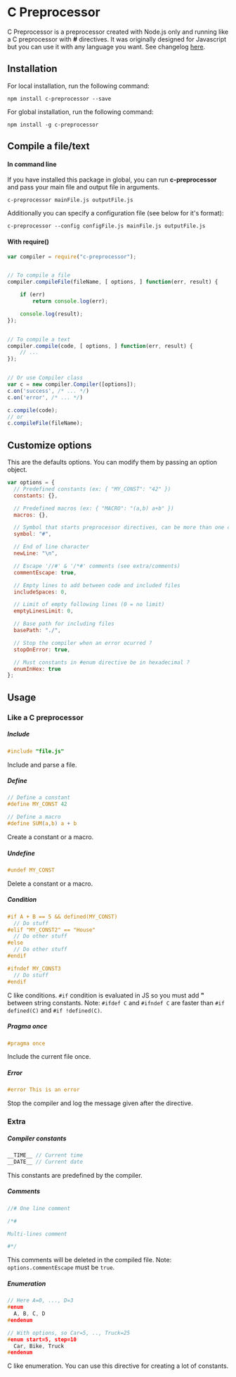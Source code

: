 # C Preprocessor

C Preprocessor is a preprocessor created with Node.js only and
running like a C preprocessor with **#** directives.
It was originally designed for Javascript but you can use it
with any language you want.
See changelog [here](../master/CHANGELOG.md).

## Installation

For local installation, run the following command:

```
npm install c-preprocessor --save
```

For global installation, run the following command:

```
npm install -g c-preprocessor
```

## Compile a file/text

#### In command line

If you have installed this package in global, you can run **c-preprocessor** and pass your main file and output file in arguments.

```
c-preprocessor mainFile.js outputFile.js
```

Additionally you can specify a configuration file (see below for it's format):

```
c-preprocessor --config configFile.js mainFile.js outputFile.js
```

#### With require()

```js
var compiler = require("c-preprocessor");


// To compile a file
compiler.compileFile(fileName, [ options, ] function(err, result) {

	if (err)
		return console.log(err);

	console.log(result);
});


// To compile a text
compiler.compile(code, [ options, ] function(err, result) {
	// ...
});


// Or use Compiler class
var c = new compiler.Compiler([options]);
c.on('success', /* ... */)
c.on('error', /* ... */)

c.compile(code);
// or
c.compileFile(fileName);
```

## Customize options

This are the defaults options. You can modify them by passing an option object.

```js
var options = {
  // Predefined constants (ex: { "MY_CONST": "42" })
  constants: {},

  // Predefined macros (ex: { "MACRO": "(a,b) a+b" })
  macros: {},

  // Symbol that starts preprocessor directives, can be more than one character usefull for strange languages (added by jomoho)
  symbol: "#",

  // End of line character
  newLine: "\n",

  // Escape '//#' & '/*#' comments (see extra/comments)
  commentEscape: true,

  // Empty lines to add between code and included files
  includeSpaces: 0,

  // Limit of empty following lines (0 = no limit)
  emptyLinesLimit: 0,

  // Base path for including files
  basePath: "./",

  // Stop the compiler when an error ocurred ?
  stopOnError: true,

  // Must constants in #enum directive be in hexadecimal ?
  enumInHex: true
};
```

## Usage

### Like a C preprocessor

##### Include

```c
#include "file.js"
```

Include and parse a file.

##### Define

```c
// Define a constant
#define MY_CONST 42

// Define a macro
#define SUM(a,b) a + b
```

Create a constant or a macro.

##### Undefine

```c
#undef MY_CONST
```

Delete a constant or a macro.

##### Condition

```c
#if A + B == 5 && defined(MY_CONST)
  // Do stuff
#elif "MY_CONST2" == "House"
  // Do other stuff
#else
  // Do other stuff
#endif

#ifndef MY_CONST3
  // Do stuff
#endif
```

C like conditions.
`#if` condition is evaluated in JS so you must add **"** between string
constants.
Note: `#ifdef C` and `#ifndef C` are faster than `#if defined(C)` and `#if !defined(C)`.

##### Pragma once

```c
#pragma once
```

Include the current file once.

##### Error

```c
#error This is an error
```

Stop the compiler and log the message given after the directive.

### Extra

##### Compiler constants

```c
__TIME__ // Current time
__DATE__ // Current date
```

This constants are predefined by the compiler.

##### Comments

```c
//# One line comment

/*#

Multi-lines comment

#*/
```

This comments will be deleted in the compiled file.
Note: `options.commentEscape` must be `true`.

##### Enumeration

```c
// Here A=0, ..., D=3
#enum
  A, B, C, D
#endenum

// With options, so Car=5, .., Truck=25
#enum start=5, step=10
  Car, Bike, Truck
#endenum
```

C like enumeration.
You can use this directive for creating a lot of constants.
